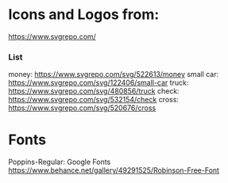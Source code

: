 # Icons and Logos from: 
https://www.svgrepo.com/

### List
money: https://www.svgrepo.com/svg/522613/money
small car: https://www.svgrepo.com/svg/122406/small-car
truck: https://www.svgrepo.com/svg/480856/truck
check: https://www.svgrepo.com/svg/532154/check
cross: https://www.svgrepo.com/svg/520676/cross

# Fonts
Poppins-Regular: Google Fonts
https://www.behance.net/gallery/49291525/Robinson-Free-Font
